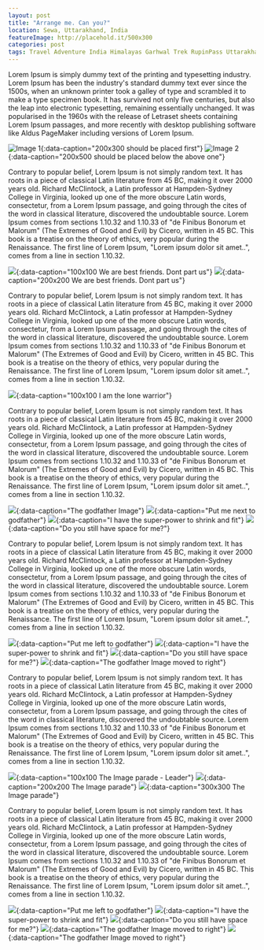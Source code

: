 ```yaml
---
layout: post
title: "Arrange me. Can you?"
location: Sewa, Uttarakhand, India
featureImage: http://placehold.it/500x300
categories: post
tags: Travel Adventure India Himalayas Garhwal Trek RupinPass Uttarakhand People 
---
```


Lorem Ipsum is simply dummy text of the printing and typesetting industry. Lorem Ipsum has been the industry's standard dummy text ever since the 1500s, when an unknown printer took a galley of type and scrambled it to make a type specimen book. It has survived not only five centuries, but also the leap into electronic typesetting, remaining essentially unchanged. It was popularised in the 1960s with the release of Letraset sheets containing Lorem Ipsum passages, and more recently with desktop publishing software like Aldus PageMaker including versions of Lorem Ipsum.

![Image 1](http://placehold.it/200x300){:data-caption="200x300 should be placed first"}
![Image 2](http://placehold.it/200x500){:data-caption="200x500 should be placed below the above one"}

Contrary to popular belief, Lorem Ipsum is not simply random text. It has roots in a piece of classical Latin literature from 45 BC, making it over 2000 years old. Richard McClintock, a Latin professor at Hampden-Sydney College in Virginia, looked up one of the more obscure Latin words, consectetur, from a Lorem Ipsum passage, and going through the cites of the word in classical literature, discovered the undoubtable source. Lorem Ipsum comes from sections 1.10.32 and 1.10.33 of "de Finibus Bonorum et Malorum" (The Extremes of Good and Evil) by Cicero, written in 45 BC. This book is a treatise on the theory of ethics, very popular during the Renaissance. The first line of Lorem Ipsum, "Lorem ipsum dolor sit amet..", comes from a line in section 1.10.32.

![](http://placehold.it/100x100){:data-caption="100x100 We are best friends. Dont part us"}
![](http://placehold.it/200x200){:data-caption="200x200 We are best friends. Dont part us"}

Contrary to popular belief, Lorem Ipsum is not simply random text. It has roots in a piece of classical Latin literature from 45 BC, making it over 2000 years old. Richard McClintock, a Latin professor at Hampden-Sydney College in Virginia, looked up one of the more obscure Latin words, consectetur, from a Lorem Ipsum passage, and going through the cites of the word in classical literature, discovered the undoubtable source. Lorem Ipsum comes from sections 1.10.32 and 1.10.33 of "de Finibus Bonorum et Malorum" (The Extremes of Good and Evil) by Cicero, written in 45 BC. This book is a treatise on the theory of ethics, very popular during the Renaissance. The first line of Lorem Ipsum, "Lorem ipsum dolor sit amet..", comes from a line in section 1.10.32.

![](http://placehold.it/500x300){:data-caption="100x100 I am the lone warrior"}

Contrary to popular belief, Lorem Ipsum is not simply random text. It has roots in a piece of classical Latin literature from 45 BC, making it over 2000 years old. Richard McClintock, a Latin professor at Hampden-Sydney College in Virginia, looked up one of the more obscure Latin words, consectetur, from a Lorem Ipsum passage, and going through the cites of the word in classical literature, discovered the undoubtable source. Lorem Ipsum comes from sections 1.10.32 and 1.10.33 of "de Finibus Bonorum et Malorum" (The Extremes of Good and Evil) by Cicero, written in 45 BC. This book is a treatise on the theory of ethics, very popular during the Renaissance. The first line of Lorem Ipsum, "Lorem ipsum dolor sit amet..", comes from a line in section 1.10.32.

![](http://placehold.it/400x750){:data-caption="The godfather Image"}
![](http://placehold.it/200x250){:data-caption="Put me next to godfather"}
![](http://placehold.it/400x500){:data-caption="I have the super-power to shrink and fit"}
![](http://placehold.it/200x250){:data-caption="Do you still have space for me?"}

Contrary to popular belief, Lorem Ipsum is not simply random text. It has roots in a piece of classical Latin literature from 45 BC, making it over 2000 years old. Richard McClintock, a Latin professor at Hampden-Sydney College in Virginia, looked up one of the more obscure Latin words, consectetur, from a Lorem Ipsum passage, and going through the cites of the word in classical literature, discovered the undoubtable source. Lorem Ipsum comes from sections 1.10.32 and 1.10.33 of "de Finibus Bonorum et Malorum" (The Extremes of Good and Evil) by Cicero, written in 45 BC. This book is a treatise on the theory of ethics, very popular during the Renaissance. The first line of Lorem Ipsum, "Lorem ipsum dolor sit amet..", comes from a line in section 1.10.32.

![](http://placehold.it/200x250){:data-caption="Put me left to godfather"}
![](http://placehold.it/400x500){:data-caption="I have the super-power to shrink and fit"}
![](http://placehold.it/200x250){:data-caption="Do you still have space for me?"}
![](http://placehold.it/400x750){:data-caption="The godfather Image moved to right"}

Contrary to popular belief, Lorem Ipsum is not simply random text. It has roots in a piece of classical Latin literature from 45 BC, making it over 2000 years old. Richard McClintock, a Latin professor at Hampden-Sydney College in Virginia, looked up one of the more obscure Latin words, consectetur, from a Lorem Ipsum passage, and going through the cites of the word in classical literature, discovered the undoubtable source. Lorem Ipsum comes from sections 1.10.32 and 1.10.33 of "de Finibus Bonorum et Malorum" (The Extremes of Good and Evil) by Cicero, written in 45 BC. This book is a treatise on the theory of ethics, very popular during the Renaissance. The first line of Lorem Ipsum, "Lorem ipsum dolor sit amet..", comes from a line in section 1.10.32.

![](http://placehold.it/100x100){:data-caption="100x100 The Image parade - Leader"}
![](http://placehold.it/200x200){:data-caption="200x200 The Image parade"}
![](http://placehold.it/200x200){:data-caption="300x300 The Image parade"}


Contrary to popular belief, Lorem Ipsum is not simply random text. It has roots in a piece of classical Latin literature from 45 BC, making it over 2000 years old. Richard McClintock, a Latin professor at Hampden-Sydney College in Virginia, looked up one of the more obscure Latin words, consectetur, from a Lorem Ipsum passage, and going through the cites of the word in classical literature, discovered the undoubtable source. Lorem Ipsum comes from sections 1.10.32 and 1.10.33 of "de Finibus Bonorum et Malorum" (The Extremes of Good and Evil) by Cicero, written in 45 BC. This book is a treatise on the theory of ethics, very popular during the Renaissance. The first line of Lorem Ipsum, "Lorem ipsum dolor sit amet..", comes from a line in section 1.10.32.

![](http://placehold.it/100x100){:data-caption="Put me left to godfather"}
![](http://placehold.it/200x200){:data-caption="I have the super-power to shrink and fit"}
![](http://placehold.it/50x100){:data-caption="Do you still have space for me?"}
![](http://placehold.it/50x100){:data-caption="The godfather Image moved to right"}
![](http://placehold.it/200x400){:data-caption="The godfather Image moved to right"}
